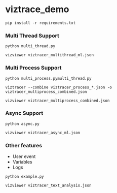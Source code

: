 # viztrace_demo



```
pip install -r requirements.txt

```

### Multi Thread Support

```
python multi_thread.py

vizviewer viztracer_multithread_ml.json
```
### Multi Process Support


```
python multi_process.pymulti_thread.py

viztracer --combine viztracer_process_*.json -o viztracer_multiprocess_combined.json

vizviewer viztracer_multiprocess_combined.json
```
### Async Support

```
python async.py

vizviewer viztracer_async_ml.json
```
### Other features

- User event
- Variables
- Logs

```
python example.py

vizviewer viztracer_text_analysis.json
```
